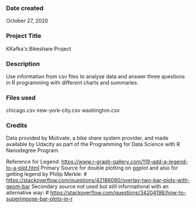### Date created
  October 27, 2020

### Project Title
  KKafka's Bikeshare Project

### Description
  Use information from csv files to analyse data and answer three questions in R programming with different charts and summaries.

### Files used
  chicago.csv
  new-york-city.csv
  washington.csv

### Credits
  Data provided by Motivate, a bike share system provider, and made available by Udacity as part of the Programming for Data Science with R Nanodegree Program.

  Reference for Legend: https://www.r-graph-gallery.com/119-add-a-legend-to-a-plot.html
  Primary Source for double plotting on ggplot and also for getting legend by Philip Merkle:
    # https://stackoverflow.com/questions/42186060/overlay-two-bar-plots-with-geom-bar
  Secondary source not used but still informational with an alternative way:
    # https://stackoverflow.com/questions/34204198/how-to-superimpose-bar-plots-in-r
